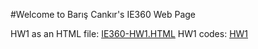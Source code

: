 #Welcome to Barış Cankır's IE360 Web Page

HW1 as an HTML file: [IE360-HW1.HTML](IE360-HW1.html)
HW1 codes: [HW1](HW1)